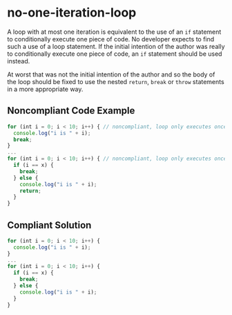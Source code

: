 # no-one-iteration-loop

A loop with at most one iteration is equivalent to the use of an `if` statement to conditionally execute one piece of code. No developer expects to find such a use of a loop statement. If the initial intention of the author was really to conditionally execute one piece of code, an `if` statement should be used instead.

At worst that was not the initial intention of the author and so the body of the loop should be fixed to use the nested `return`, `break` or `throw` statements in a more appropriate way.

## Noncompliant Code Example

```javascript
for (int i = 0; i < 10; i++) { // noncompliant, loop only executes once
  console.log("i is " + i);
  break;
}
...
for (int i = 0; i < 10; i++) { // noncompliant, loop only executes once
  if (i == x) {
    break;
  } else {
    console.log("i is " + i);
    return;
  }
}
```

## Compliant Solution

```javascript
for (int i = 0; i < 10; i++) {
  console.log("i is " + i);
}
...
for (int i = 0; i < 10; i++) {
  if (i == x) {
    break;
  } else {
    console.log("i is " + i);
  }
}
```
